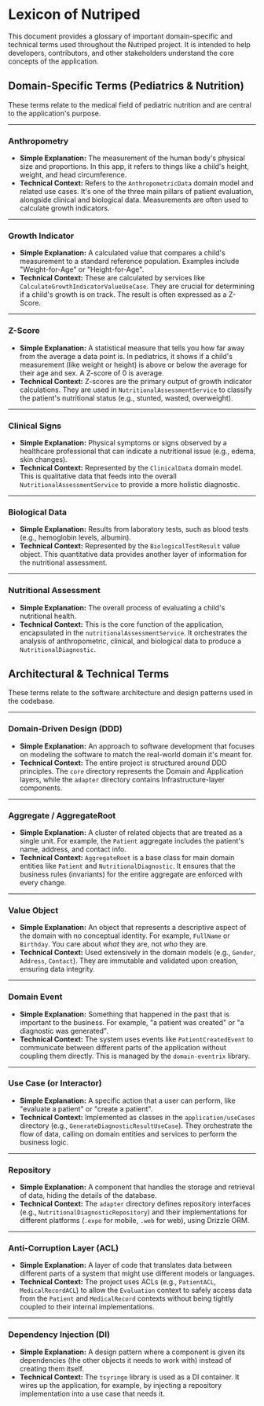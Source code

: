 # Lexicon of Nutriped

This document provides a glossary of important domain-specific and technical terms used throughout the Nutriped project. It is intended to help developers, contributors, and other stakeholders understand the core concepts of the application.

## Domain-Specific Terms (Pediatrics & Nutrition)

These terms relate to the medical field of pediatric nutrition and are central to the application's purpose.

---

### **Anthropometry**


- **Simple Explanation:** The measurement of the human body's physical size and proportions. In this app, it refers to things like a child's height, weight, and head circumference.
- **Technical Context:** Refers to the `AnthropometricData` domain model and related use cases. It's one of the three main pillars of patient evaluation, alongside clinical and biological data. Measurements are often used to calculate growth indicators.


---

### **Growth Indicator**


- **Simple Explanation:** A calculated value that compares a child's measurement to a standard reference population. Examples include "Weight-for-Age" or "Height-for-Age".
- **Technical Context:** These are calculated by services like `CalculateGrowthIndicatorValueUseCase`. They are crucial for determining if a child's growth is on track. The result is often expressed as a Z-Score.


---

### **Z-Score**


- **Simple Explanation:** A statistical measure that tells you how far away from the average a data point is. In pediatrics, it shows if a child's measurement (like weight or height) is above or below the average for their age and sex. A Z-score of 0 is average.
- **Technical Context:** Z-scores are the primary output of growth indicator calculations. They are used in `NutritionalAssessmentService` to classify the patient's nutritional status (e.g., stunted, wasted, overweight).


---

### **Clinical Signs**


- **Simple Explanation:** Physical symptoms or signs observed by a healthcare professional that can indicate a nutritional issue (e.g., edema, skin changes).
- **Technical Context:** Represented by the `ClinicalData` domain model. This is qualitative data that feeds into the overall `NutritionalAssessmentService` to provide a more holistic diagnostic.


---

### **Biological Data**


- **Simple Explanation:** Results from laboratory tests, such as blood tests (e.g., hemoglobin levels, albumin).
- **Technical Context:** Represented by the `BiologicalTestResult` value object. This quantitative data provides another layer of information for the nutritional assessment.


---

### **Nutritional Assessment**

- **Simple Explanation:** The overall process of evaluating a child's nutritional health.
- **Technical Context:** This is the core function of the application, encapsulated in the `nutritionalAssessmentService`. It orchestrates the analysis of anthropometric, clinical, and biological data to produce a `NutritionalDiagnostic`.


## Architectural & Technical Terms

These terms relate to the software architecture and design patterns used in the codebase.

---

### **Domain-Driven Design (DDD)**


- **Simple Explanation:** An approach to software development that focuses on modeling the software to match the real-world domain it's meant for.
- **Technical Context:** The entire project is structured around DDD principles. The `core` directory represents the Domain and Application layers, while the `adapter` directory contains Infrastructure-layer components.


---

### **Aggregate / AggregateRoot**


- **Simple Explanation:** A cluster of related objects that are treated as a single unit. For example, the `Patient` aggregate includes the patient's name, address, and contact info.
- **Technical Context:** `AggregateRoot` is a base class for main domain entities like `Patient` and `NutritionalDiagnostic`. It ensures that the business rules (invariants) for the entire aggregate are enforced with every change.


---

### **Value Object**

- **Simple Explanation:** An object that represents a descriptive aspect of the domain with no conceptual identity. For example, `FullName` or `Birthday`. You care about _what_ they are, not _who_ they are.
- **Technical Context:** Used extensively in the domain models (e.g., `Gender`, `Address`, `Contact`). They are immutable and validated upon creation, ensuring data integrity.


---

### **Domain Event**


- **Simple Explanation:** Something that happened in the past that is important to the business. For example, "a patient was created" or "a diagnostic was generated".
- **Technical Context:** The system uses events like `PatientCreatedEvent` to communicate between different parts of the application without coupling them directly. This is managed by the `domain-eventrix` library.


---

### **Use Case (or Interactor)**

- **Simple Explanation:** A specific action that a user can perform, like "evaluate a patient" or "create a patient".
- **Technical Context:** Implemented as classes in the `application/useCases` directory (e.g., `GenerateDiagnosticResultUseCase`). They orchestrate the flow of data, calling on domain entities and services to perform the business logic.


---

### **Repository**


- **Simple Explanation:** A component that handles the storage and retrieval of data, hiding the details of the database.
- **Technical Context:** The `adapter` directory defines repository interfaces (e.g., `NutritionalDiagnosticRepository`) and their implementations for different platforms (`.expo` for mobile, `.web` for web), using Drizzle ORM.


---

### **Anti-Corruption Layer (ACL)**


- **Simple Explanation:** A layer of code that translates data between different parts of a system that might use different models or languages.
- **Technical Context:** The project uses ACLs (e.g., `PatientACL`, `MedicalRecordACL`) to allow the `Evaluation` context to safely access data from the `Patient` and `MedicalRecord` contexts without being tightly coupled to their internal implementations.


---

### **Dependency Injection (DI)**


- **Simple Explanation:** A design pattern where a component is given its dependencies (the other objects it needs to work with) instead of creating them itself.
- **Technical Context:** The `tsyringe` library is used as a DI container. It wires up the application, for example, by injecting a repository implementation into a use case that needs it.

